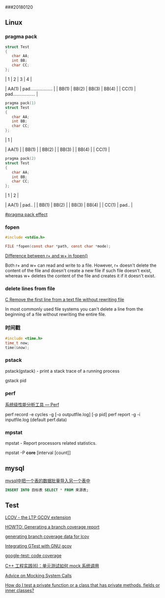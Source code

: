 ###20180120

## Linux

### pragma pack

```C
struct Test
{
   char AA;
   int BB;
   char CC;
};

```

|   1   |   2   |   3   |   4   |  

| AA(1) | pad.................. |
| BB(1) | BB(2) | BB(3) | BB(4) | 
| CC(1) | pad.................. |

```C
pragma pack(1)
struct Test
{
   char AA;
   int BB;
   char CC;
};

```

|   1   |

| AA(1) |
| BB(1) |
| BB(2) |
| BB(3) |
| BB(4) |
| CC(1) |

```C
pragma pack(2)
struct Test
{
   char AA;
   int BB;
   char CC;
};

```

|   1   |   2   | 

| AA(1) | pad.. |
| BB(1) | BB(2) |
| BB(3) | BB(4) |
| CC(1) | pad.. |


[#pragma pack effect](https://stackoverflow.com/questions/3318410/pragma-pack-effect)


### fopen

```C
#include <stdio.h>

FILE *fopen(const char *path, const char *mode);
```

[Difference between r+ and w+ in fopen()](https://stackoverflow.com/questions/21113919/difference-between-r-and-w-in-fopen)

Both r+ and w+ can read and write to a file. However, r+ doesn't delete the content of the file and doesn't create a new file if such file doesn't exist, whereas w+ deletes the content of the file and creates it if it doesn't exist.

### delete lines from file

[C Remove the first line from a text file without rewriting file](https://stackoverflow.com/questions/2658360/c-remove-the-first-line-from-a-text-file-without-rewriting-file)

In most commonly used file systems you can't delete a line from the beginning of a file without rewriting the entire file.

### 时间戳

```C
#include <time.h>
time_t now;
time(&now);
```

### pstack

pstack(gstack) - print a stack trace of a running process

gstack pid

### perf

[系统级性能分析工具 — Perf](http://blog.csdn.net/zhangskd/article/details/37902159)

perf record -e cycles -g [-o outputfile.log] [-p pid]
perf report -g -i inputfile.log (default perf.data)

### mpstat

mpstat - Report processors related statistics.

mpstat -P __core__ [interval [count]]

## mysql

[mysql中把一个表的数据批量导入另一个表中](http://blog.csdn.net/evan_endian/article/details/8652528)

```sql
INSERT INTO 目标表 SELECT * FROM 来源表;
```

## Test

[LCOV - the LTP GCOV extension](http://ltp.sourceforge.net/coverage/lcov.php)

[HOWTO: Generating a branch coverage report](https://users.rust-lang.org/t/howto-generating-a-branch-coverage-report/8524)

[generating branch coverage data for lcov](https://stackoverflow.com/questions/12360167/generating-branch-coverage-data-for-lcov)

[Integrating GTest with GNU gcov](https://groups.google.com/forum/#!topic/googletestframework/8CC5BKQypvY)

[google-test: code coverage](https://stackoverflow.com/questions/2359344/google-test-code-coverage)

[C++ 工程实践(6)：单元测试如何 mock 系统调用](http://blog.csdn.net/solstice/article/details/6423342)

[Advice on Mocking System Calls](https://stackoverflow.com/questions/2924440/advice-on-mocking-system-calls)

[How do I test a private function or a class that has private methods, fields or inner classes?](https://stackoverflow.com/questions/34571/how-do-i-test-a-private-function-or-a-class-that-has-private-methods-fields-or)